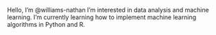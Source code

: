 Hello, I’m @williams-nathan
I’m interested in data analysis and machine learning.
I’m currently learning how to implement machine learning algorithms in Python and R.

<!---
williams-nathan/williams-nathan is a ✨ special ✨ repository because its `README.md` (this file) appears on your GitHub profile.
You can click the Preview link to take a look at your changes.
--->
